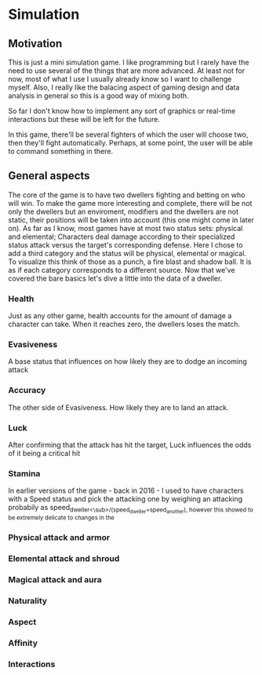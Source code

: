 # Simulation

## Motivation
This is just a mini simulation game. I like programming but I rarely have the need to use several of the things that are more advanced. At least not for now, most of what I use I usually already know so I want to challenge myself. Also, I really like the balacing aspect of gaming design and data analysis in general so this is a good way of mixing both. 

So far I don't know how to implement any sort of graphics or real-time interactions but these will be left for the future.

In this game, there'll be several fighters of which the user will choose two, then they'll fight automatically. Perhaps, at some point, the user will be able to command something in there.

## General aspects

The core of the game is to have two dwellers fighting and betting on who will win. To make the game more interesting and complete, there will be not only the dwellers but an enviroment, modifiers and the dwellers are not static, their positions will be taken into account (this one might come in later on). As far as I know, most games have at most two status sets: physical and elemental; Characters deal damage according to their specialized status attack versus the target's corresponding defense. Here I chose to add a third category and the status will be physical, elemental or magical. To visualize this think of those as a punch, a fire blast and shadow ball. It is as if each category corresponds to a different source. Now that we've covered the bare basics let's dive a little into the data of a dweller.

### Health 
Just as any other game, health accounts for the amount of damage a character can take. When it reaches zero, the dwellers loses the match.

### Evasiveness
A base status that influences on how likely they are to dodge an incoming attack

### Accuracy
The other side of Evasiveness. How likely they are to land an attack.

### Luck
After confirming that the attack has hit the target, Luck influences the odds of it being a critical hit

### Stamina
In earlier versions of the game - back in 2016 - I used to have characters with a Speed status and pick the attacking one by weighing an attacking probabily as speed<sub>dweller<\sub>/(speed<sub>dweller</sub>+speed<sub>another</sub>), however this showed to be extremely delicate to changes in the 

### Physical attack and armor
### Elemental attack and shroud
### Magical attack and aura
### Naturality
### Aspect
### Affinity
### Interactions
